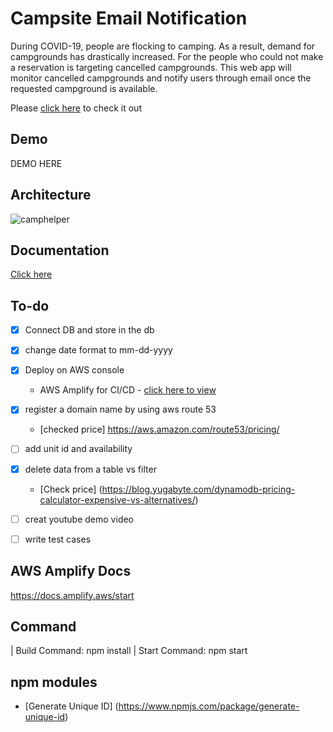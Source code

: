 # Campsite Email Notification 
During COVID-19, people are flocking to camping. As a result, demand for campgrounds has drastically increased.
For the people who could not make a reservation is targeting cancelled campgrounds.
This web app will monitor cancelled campgrounds and notify users through email once the requested campground is available.

Please [click here](https://dev.d2tq286k5x0hys.amplifyapp.com) to check it out

## Demo
DEMO HERE

## Architecture
![camphelper](https://user-images.githubusercontent.com/33018110/117222804-32f2d300-adc1-11eb-9bf8-b2b1e9be6663.png)

## Documentation
[Click here](https://docs.google.com/document/d/105SbCvqUYzTrdNdpZKLiySffJ7y9nqiKY2cH6nJGhZM/edit?usp=sharing)

## To-do
- [x] Connect DB and store in the db

- [x] change date format to mm-dd-yyyy

- [x] Deploy on AWS console

  - AWS Amplify for CI/CD - [click here to view](https://main.d1x6fronyrj8ey.amplifyapp.com/)

- [x] register a domain name by using aws route 53
  - [checked price] https://aws.amazon.com/route53/pricing/ 

- [ ] add unit id and availability

- [x] delete data from a table vs filter
  - [Check price] (https://blog.yugabyte.com/dynamodb-pricing-calculator-expensive-vs-alternatives/)

- [ ] creat youtube demo video
- [ ] write test cases

## AWS Amplify Docs

https://docs.amplify.aws/start

## Command

| Build Command: npm install
| Start Command: npm start

## npm modules

- [Generate Unique ID] (https://www.npmjs.com/package/generate-unique-id)
